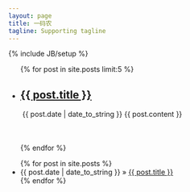 ```yaml
---
layout: page
title: 一码农
tagline: Supporting tagline
---
```

{% include JB/setup %}

<div class="row-fluid">
  <div id="left" class="span9">
    <ul>
       {% for post in site.posts limit:5 %}
         <li style="margin-bottom: 50px;">
            <a href="{{ BASE_PATH }}{{ post.url}}"><h2>{{ post.title }}</h2></a>&nbsp;<span>{{ post.date | date_to_string }}</span>
            {{ post.content }}
         </li>
       {% endfor %}
    </ul>
  </div>
  <div id="right" class="span3">
    <ul class="posts">
      {% for post in site.posts %}
        <li><span>{{ post.date | date_to_string }}</span> &raquo; <a href="{{ BASE_PATH }}{{ post.url }}">{{ post.title }}</a></li>
      {% endfor %}
    </ul>
  </div>
</div>


